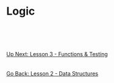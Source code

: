 # Logic

\
\
\
\
[Up Next: Lesson 3 - Functions & Testing](../lesson03-functions-testing/README.md)
\
\
\
[Go Back: Lesson 2 - Data Structures](data-structures.md)
